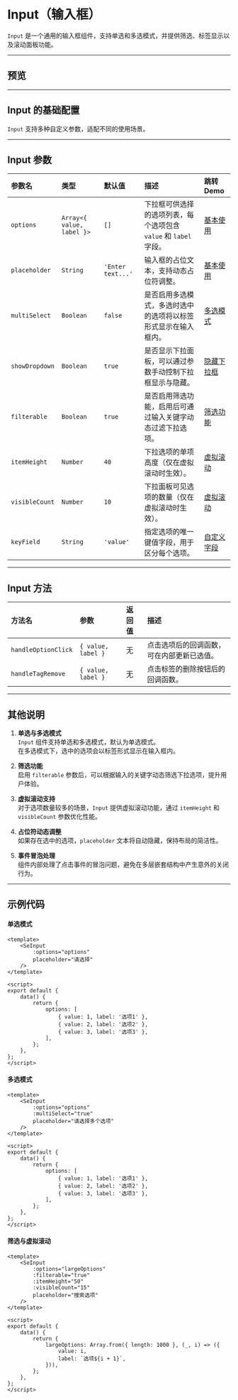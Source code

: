 
# Input（输入框）

`Input` 是一个通用的输入框组件，支持单选和多选模式，并提供筛选、标签显示以及滚动面板功能。

---

## 预览
<preview path="../../demos/input/input.vue" title="基本使用" description="展示基本的单选、多选及筛选功能"></preview>

---

## Input 的基础配置

`Input` 支持多种自定义参数，适配不同的使用场景。

---

## Input 参数

| 参数名          | 类型                             | 默认值                | 描述                                                                                     | 跳转 Demo                                 |
| :-------------- | :------------------------------- | :-------------------- | :--------------------------------------------------------------------------------------- | :---------------------------------------- |
| `options`       | `Array<{ value, label }>`        | `[]`                  | 下拉框可供选择的选项列表，每个选项包含 `value` 和 `label` 字段。                          | [基本使用](#基本使用)                     |
| `placeholder`   | `String`                         | `'Enter text...'`     | 输入框的占位文本，支持动态占位符调整。                                                   | [基本使用](#基本使用)                     |
| `multiSelect`   | `Boolean`                        | `false`               | 是否启用多选模式，多选时选中的选项将以标签形式显示在输入框内。                            | [多选模式](#多选模式)                     |
| `showDropdown`  | `Boolean`                        | `true`                | 是否显示下拉面板，可以通过参数手动控制下拉框显示与隐藏。                                   | [隐藏下拉框](#隐藏下拉框)                 |
| `filterable`    | `Boolean`                        | `true`                | 是否启用筛选功能，启用后可通过输入关键字动态过滤下拉选项。                                | [筛选功能](#筛选功能)                     |
| `itemHeight`    | `Number`                         | `40`                  | 下拉选项的单项高度（仅在虚拟滚动时生效）。                                               | [虚拟滚动](#虚拟滚动)                     |
| `visibleCount`  | `Number`                         | `10`                  | 下拉面板可见选项的数量（仅在虚拟滚动时生效）。                                            | [虚拟滚动](#虚拟滚动)                     |
| `keyField`      | `String`                         | `'value'`             | 指定选项的唯一键值字段，用于区分每个选项。                                                | [自定义字段](#自定义字段)                 |

---

## Input 方法

| 方法名          | 参数                        | 返回值        | 描述                                     |
| :-------------- | :-------------------------- | :------------ | :--------------------------------------- |
| `handleOptionClick` | `{ value, label }`        | 无            | 点击选项后的回调函数，可在内部更新已选值。 |
| `handleTagRemove`   | `{ value, label }`        | 无            | 点击标签的删除按钮后的回调函数。           |

---

## 其他说明

1. **单选与多选模式**  
   `Input` 组件支持单选和多选模式，默认为单选模式。  
   在多选模式下，选中的选项会以标签形式显示在输入框内。

2. **筛选功能**  
   启用 `filterable` 参数后，可以根据输入的关键字动态筛选下拉选项，提升用户体验。

3. **虚拟滚动支持**  
   对于选项数量较多的场景，`Input` 提供虚拟滚动功能，通过 `itemHeight` 和 `visibleCount` 参数优化性能。

4. **占位符动态调整**  
   如果存在选中的选项，`placeholder` 文本将自动隐藏，保持布局的简洁性。

5. **事件冒泡处理**  
   组件内部处理了点击事件的冒泡问题，避免在多层嵌套结构中产生意外的关闭行为。

---

## 示例代码

#### 单选模式
```vue
<template>
    <SeInput
        :options="options"
        placeholder="请选择"
    />
</template>

<script>
export default {
    data() {
        return {
            options: [
                { value: 1, label: '选项1' },
                { value: 2, label: '选项2' },
                { value: 3, label: '选项3' },
            ],
        };
    },
};
</script>
```

#### 多选模式
```vue
<template>
    <SeInput
        :options="options"
        :multiSelect="true"
        placeholder="请选择多个选项"
    />
</template>

<script>
export default {
    data() {
        return {
            options: [
                { value: 1, label: '选项1' },
                { value: 2, label: '选项2' },
                { value: 3, label: '选项3' },
            ],
        };
    },
};
</script>
```

#### 筛选与虚拟滚动
```vue
<template>
    <SeInput
        :options="largeOptions"
        :filterable="true"
        :itemHeight="50"
        :visibleCount="15"
        placeholder="搜索选项"
    />
</template>

<script>
export default {
    data() {
        return {
            largeOptions: Array.from({ length: 1000 }, (_, i) => ({
                value: i,
                label: `选项${i + 1}`,
            })),
        };
    },
};
</script>
```



